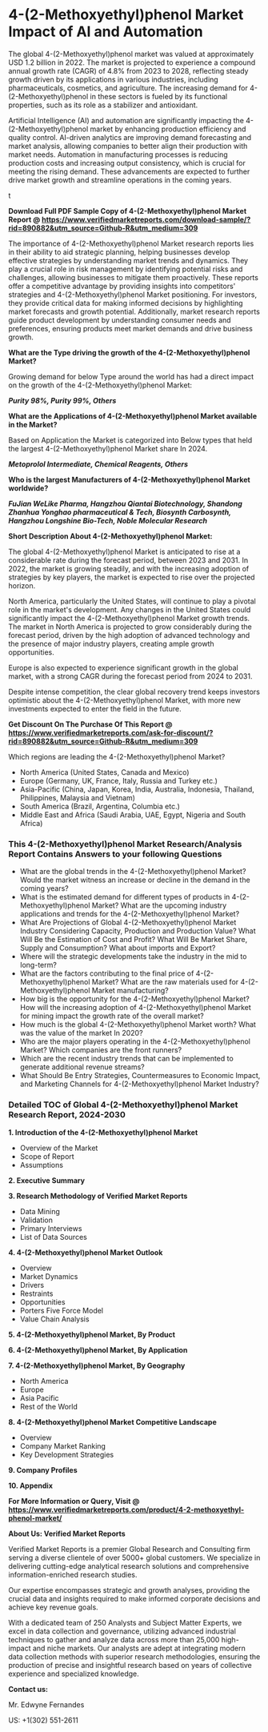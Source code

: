 <meta name="title" content="Global 4-(2-Methoxyethyl)phenol Market Impact of AI and Automation"><meta name="description" content="The global 4-(2-Methoxyethyl)phenol market was valued at approximately USD 1.2 billion in 2022. The market is projected to experience a compound annual growth rate (CA"><meta name="title" content="4-(2-Methoxyethyl)phenol Market Size, Share, Scope, Trends, Growth, Opportunities, Analysis, Forecast"><h1>4-(2-Methoxyethyl)phenol Market Impact of AI and Automation</h1><p>The global 4-(2-Methoxyethyl)phenol market was valued at approximately USD 1.2 billion in 2022. The market is projected to experience a compound annual growth rate (CAGR) of 4.8% from 2023 to 2028, reflecting steady growth driven by its applications in various industries, including pharmaceuticals, cosmetics, and agriculture. The increasing demand for 4-(2-Methoxyethyl)phenol in these sectors is fueled by its functional properties, such as its role as a stabilizer and antioxidant.</p><p>Artificial Intelligence (AI) and automation are significantly impacting the 4-(2-Methoxyethyl)phenol market by enhancing production efficiency and quality control. AI-driven analytics are improving demand forecasting and market analysis, allowing companies to better align their production with market needs. Automation in manufacturing processes is reducing production costs and increasing output consistency, which is crucial for meeting the rising demand. These advancements are expected to further drive market growth and streamline operations in the coming years.</p>t</p><p id="" class=""><strong>Download Full PDF Sample Copy of 4-(2-Methoxyethyl)phenol Market Report @ <a href="https://www.verifiedmarketreports.com/download-sample/?rid=890882&utm_source=Github-R&utm_medium=309" target="_blank">https://www.verifiedmarketreports.com/download-sample/?rid=890882&utm_source=Github-R&utm_medium=309</a></strong></p><p>The importance of&nbsp;4-(2-Methoxyethyl)phenol Market research reports lies in their ability to aid strategic planning, helping businesses develop effective strategies by understanding market trends and dynamics. They play a crucial role in risk management by identifying potential risks and challenges, allowing businesses to mitigate them proactively. These reports offer a competitive advantage by providing insights into competitors' strategies and 4-(2-Methoxyethyl)phenol Market positioning. For investors, they provide critical data for making informed decisions by highlighting market forecasts and growth potential. Additionally, market research reports guide product development by understanding consumer needs and preferences, ensuring products meet market demands and drive business growth.</p><p><strong>What are the&nbsp;Type driving the growth of the 4-(2-Methoxyethyl)phenol Market?</strong></p><p id="" class="">Growing demand for below Type around the world has had a direct impact on the growth of the 4-(2-Methoxyethyl)phenol Market:</p><em><strong>Purity 98%, Purity 99%, Others</strong></em></p><strong>What are the&nbsp;Applications&nbsp;of 4-(2-Methoxyethyl)phenol Market available in the Market?</strong></p><p id="" class="">Based on Application the Market is categorized into Below types that held the largest 4-(2-Methoxyethyl)phenol Market share In 2024.</p><em><strong>Metoprolol Intermediate, Chemical Reagents, Others</strong></em></p><strong>Who is the largest Manufacturers of 4-(2-Methoxyethyl)phenol Market worldwide?</strong></p><p><em><strong>FuJian WeLike Pharma, Hangzhou Qiantai Biotechnology, Shandong Zhanhua Yonghao pharmaceutical & Tech, Biosynth Carbosynth, Hangzhou Longshine Bio-Tech, Noble Molecular Research</strong></em></p><p id="" class=""><strong>Short Description About 4-(2-Methoxyethyl)phenol Market:</strong></p><p>The global 4-(2-Methoxyethyl)phenol Market is anticipated to rise at a considerable rate during the forecast period, between 2023 and 2031. In 2022, the market is growing steadily, and with the increasing adoption of strategies by key players, the market is expected to rise over the projected horizon.</p><p>North America, particularly the United States, will continue to play a pivotal role in the market's development. Any changes in the United States could significantly impact the 4-(2-Methoxyethyl)phenol Market growth trends. The market in North America is projected to grow considerably during the forecast period, driven by the high adoption of advanced technology and the presence of major industry players, creating ample growth opportunities.</p><p>Europe is also expected to experience significant growth in the global market, with a strong CAGR during the forecast period from 2024 to 2031.</p><p>Despite intense competition, the clear global recovery trend keeps investors optimistic about the 4-(2-Methoxyethyl)phenol Market, with more new investments expected to enter the field in the future.</p><p id="" class=""><strong>Get Discount On The Purchase Of This Report @ <a href="https://www.verifiedmarketreports.com/ask-for-discount/?rid=890882&utm_source=Github-R&utm_medium=309" target="_blank">https://www.verifiedmarketreports.com/ask-for-discount/?rid=890882&utm_source=Github-R&utm_medium=309</a></strong></p>Which regions are leading the 4-(2-Methoxyethyl)phenol Market?</p><ul><li>North America (United States, Canada and Mexico)</li><li>Europe (Germany, UK, France, Italy, Russia and Turkey etc.)</li><li>Asia-Pacific (China, Japan, Korea, India, Australia, Indonesia, Thailand, Philippines, Malaysia and Vietnam)</li><li>South America (Brazil, Argentina, Columbia etc.)</li><li>Middle East and Africa (Saudi Arabia, UAE, Egypt, Nigeria and South Africa)</li></ul><h3 id="" class="">This 4-(2-Methoxyethyl)phenol Market Research/Analysis Report Contains Answers to your following Questions</h3><ul><li>What are the global trends in the 4-(2-Methoxyethyl)phenol Market? Would the market witness an increase or decline in the demand in the coming years?</li><li>What is the estimated demand for different types of products in 4-(2-Methoxyethyl)phenol Market? What are the upcoming industry applications and trends for the 4-(2-Methoxyethyl)phenol Market?</li><li>What Are Projections of Global 4-(2-Methoxyethyl)phenol Market Industry Considering Capacity, Production and Production Value? What Will Be the Estimation of Cost and Profit? What Will Be Market Share, Supply and Consumption? What about imports and Export?</li><li>Where will the strategic developments take the industry in the mid to long-term?</li><li>What are the factors contributing to the final price of 4-(2-Methoxyethyl)phenol Market? What are the raw materials used for 4-(2-Methoxyethyl)phenol Market manufacturing?</li><li>How big is the opportunity for the 4-(2-Methoxyethyl)phenol Market? How will the increasing adoption of 4-(2-Methoxyethyl)phenol Market for mining impact the growth rate of the overall market?</li><li>How much is the global 4-(2-Methoxyethyl)phenol Market worth? What was the value of the market In 2020?</li><li>Who are the major players operating in the 4-(2-Methoxyethyl)phenol Market? Which companies are the front runners?</li><li>Which are the recent industry trends that can be implemented to generate additional revenue streams?</li><li>What Should Be Entry Strategies, Countermeasures to Economic Impact, and Marketing Channels for 4-(2-Methoxyethyl)phenol Market Industry?</li></ul><h3 id="" class="">Detailed TOC of Global 4-(2-Methoxyethyl)phenol Market Research Report, 2024-2030</h3><p id="" class=""><strong>1. Introduction of the 4-(2-Methoxyethyl)phenol Market</strong></p><ul><li>Overview of the Market</li><li>Scope of Report</li><li>Assumptions</li></ul><p id="" class=""><strong>2. Executive Summary</strong></p><p id="" class=""><strong>3. Research Methodology of Verified Market Reports</strong></p><ul><li>Data Mining</li><li>Validation</li><li>Primary Interviews</li><li>List of Data Sources</li></ul><p id="" class=""><strong>4. 4-(2-Methoxyethyl)phenol Market Outlook</strong></p><ul><li>Overview</li><li>Market Dynamics</li><li>Drivers</li><li>Restraints</li><li>Opportunities</li><li>Porters Five Force Model</li><li>Value Chain Analysis</li></ul><p id="" class=""><strong>5. 4-(2-Methoxyethyl)phenol Market, By Product</strong></p><p id="" class=""><strong>6. 4-(2-Methoxyethyl)phenol Market, By Application</strong></p><p id="" class=""><strong>7. 4-(2-Methoxyethyl)phenol Market, By Geography</strong></p><ul><li>North America</li><li>Europe</li><li>Asia Pacific</li><li>Rest of the World</li></ul><p id="" class=""><strong>8. 4-(2-Methoxyethyl)phenol Market Competitive Landscape</strong></p><ul><li>Overview</li><li>Company Market Ranking</li><li>Key Development Strategies</li></ul><p id="" class=""><strong>9. Company Profiles</strong></p><p id="" class=""><strong>10. Appendix</strong></p><p id="" class=""><strong>For More Information or Query, Visit @ <a href="https://www.verifiedmarketreports.com/product/4-2-methoxyethyl-phenol-market/" target="_blank">https://www.verifiedmarketreports.com/product/4-2-methoxyethyl-phenol-market/</a></strong></p><p id="" class=""><strong>About Us: Verified Market Reports</strong></p><p id="" class="">Verified Market Reports is a premier Global Research and Consulting firm serving a diverse clientele of over 5000+ global customers. We specialize in delivering cutting-edge analytical research solutions and comprehensive information-enriched research studies.</p><p id="" class="">Our expertise encompasses strategic and growth analyses, providing the crucial data and insights required to make informed corporate decisions and achieve key revenue goals.</p><p id="" class="">With a dedicated team of 250 Analysts and Subject Matter Experts, we excel in data collection and governance, utilizing advanced industrial techniques to gather and analyze data across more than 25,000 high-impact and niche markets. Our analysts are adept at integrating modern data collection methods with superior research methodologies, ensuring the production of precise and insightful research based on years of collective experience and specialized knowledge.</p><p id="" class=""><strong>Contact us:</strong></p><p id="" class="">Mr. Edwyne Fernandes</p><p id="" class="">US: +1(302) 551-2611</p>